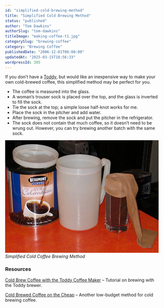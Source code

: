 ```yaml
---
id: "simplified-cold-brewing-method"
title: "Simplified Cold Brewing Method"
status: "published"
author: "Tom Dawkins"
authorSlug: "tom-dawkins"
titleImage: "making-coffee-t1.jpg"
categorySlug: "brewing-coffee"
category: "Brewing Coffee"
publishedDate: "2006-12-01T08:00:00"
updatedAt: "2025-03-15T18:56:33"
wordpressId: 305
---
```


If you don’t have a [Toddy](/cold-brew-coffee-with-the-toddy-coffee-maker/), but would like an inexpensive way to make your own cold-brewed coffee, this simplified method may be perfect for you.

-   The coffee is measured into the glass.
-   A woman’s trouser sock is placed over the top, and the glass is inverted to fill the sock.
-   Tie the sock at the top; a simple loose half-knot works for me.
-   Place the sock in the pitcher and add water.
-   After brewing, remove the sock and put the pitcher in the refrigerator.
-   The sock does not contain that much coffee, so it doesn’t need to be wrung out. However, you can try brewing another batch with the same sock.

![Simplified Cold Coffee Brewing Method](making-coffee-t1.jpg)  
*Simplified Cold Coffee Brewing Method*

### Resources

[Cold Brew Coffee with the Toddy Coffee Maker](/cold-brew-coffee-with-the-toddy-coffee-maker/) – Tutorial on brewing with the Toddy brewer.

[Cold Brewed Coffee on the Cheap](/cold-brewed-coffee-on-the-cheap/) – Another low-budget method for cold brewing coffee.

